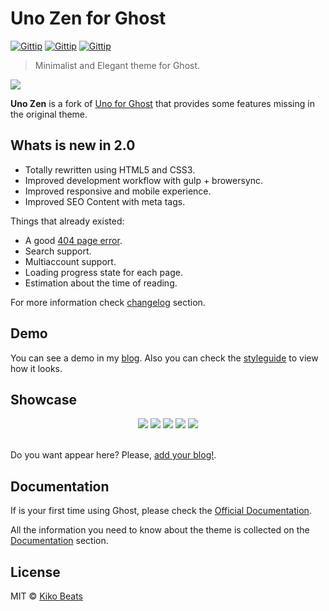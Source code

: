 # Uno Zen for Ghost

[![Gittip](https://img.shields.io/badge/Latest%20stable-2.2.2-green.svg?style=flat-squared)]()
[![Gittip](https://img.shields.io/badge/Ghost-0.6.x-brightgreen.svg?style=flat-squared)]()
[![Gittip](http://img.shields.io/gittip/Kikobeats.svg?style=flat-squared)](https://www.gittip.com/Kikobeats)

> Minimalist and Elegant theme for Ghost.

[<img src="http://i.imgur.com/jIuv1pq.png">](http://kikobeats.com)

**Uno Zen** is a fork of [Uno for Ghost](https://github.com/daleanthony/Uno) that provides some features missing in the original theme.

## Whats is new in 2.0

- Totally rewritten using HTML5 and CSS3.
- Improved development workflow with gulp + browersync.
- Improved responsive and mobile experience.
- Improved SEO Content with meta tags.

Things that already existed:

- A good [404 page error](http://kikobeats.com/404).
- Search support.
- Multiaccount support.
- Loading progress state for each page.
- Estimation about the time of reading.

For more information check [changelog](https://github.com/Kikobeats/uno-zen/blob/master/CHANGELOG.md) section.

## Demo

You can see a demo in my [blog](http://blog.kikobeats.com). Also you can check the [styleguide](http://kikobeats.com/styleguide) to view how it looks.

## Showcase

<div align="center">
<a target="blank" href="http://kikobeats.com"><img src="http://i.imgur.com/fvRg0fg.png"></a>
<a target="blank" href="http://www.evilsocket.net"><img src="http://i.imgur.com/qanAbQf.png"></a>
<a target="blank" href="http://pupboss.com"><img src="http://i.imgur.com/0AeVKgB.png"></a>
<a target="blank" href="http://www.flaviocorpa.com"><img src="http://i.imgur.com/1ESq2xs.png" /></a>
<a target="blank" href="http://morris.guru/"><img src="http://i.imgur.com/s9oimfG.png" /></a>
</br>
</br>
</div>

Do you want appear here? Please, [add your blog!](https://github.com/Kikobeats/uno-zen/issues/new?title=Add%20my%20blog%20into%20showcase&body=The%20URL%20of%20my%20blog%20is:%20).

## Documentation

If is your first time using Ghost, please check the [Official Documentation](http://support.ghost.org/installation/).

All the information you need to know about the theme is collected on the [Documentation](https://github.com/Kikobeats/uno-zen/blob/master/DOCUMENTATION.md) section.

## License

MIT © [Kiko Beats](kikobeats.com)
